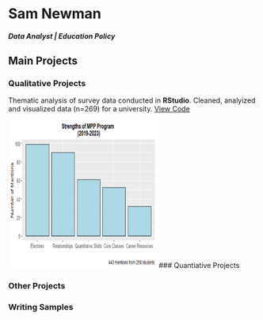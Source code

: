 # Sam Newman

##### Data Analyst | Education Policy 

## Main Projects 
### Qualitative Projects 
Thematic analysis of survey data conducted in **RStudio**. Cleaned, analyized and visualized data (n=269) for a university. 
[View Code](https://github.com/samuelnewman03/Portfolio-Projects/blob/main/Qualitative%20Project_Program%20Strengths.Rmd)

<img src = "https://github.com/samuelnewman03/samuelnewman03.github.io/blob/main/assets/Qualitative_Program%20Strengths.png" width = "300" height = "300"> 
### Quantiative Projects 

### Other Projects 

### Writing Samples 
